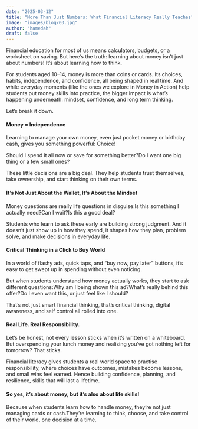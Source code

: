 ```yaml
---
date: "2025-03-12"
title: "More Than Just Numbers: What Financial Literacy Really Teaches"
image: "images/blog/03.jpg"
author: "hamedah"
draft: false
---
```


Financial education for most of us means calculators, budgets, or a worksheet on saving. But here’s the truth: learning about money isn’t just about numbers! It’s about learning how to think.

For students aged 10–14, money is more than coins or cards. Its choices, habits, independence, and confidence, all being shaped in real time.
And while everyday moments (like the ones we explore in Money in Action) help students put money skills into practice, the bigger impact is what’s happening underneath: mindset, confidence, and long term thinking.

Let’s break it down.

#### Money = Independence
Learning to manage your own money, even just pocket money or birthday cash, gives you something powerful: Choice!

Should I spend it all now or save for something better?Do I want one big thing or a few small ones?

These little decisions are a big deal. They help students trust themselves, take ownership, and start thinking on their own terms.

#### It’s Not Just About the Wallet, It’s About the Mindset
Money questions are really life questions in disguise:Is this something I actually need?Can I wait?Is this a good deal?

Students who learn to ask these early are building strong judgment. And it doesn’t just show up in how they spend, it shapes how they plan, problem solve, and make decisions in everyday life.

#### Critical Thinking in a Click to Buy World
In a world of flashy ads, quick taps, and “buy now, pay later” buttons, it’s easy to get swept up in spending without even noticing.

But when students understand how money actually works, they start to ask different questions:Why am I being shown this ad?What’s really behind this offer?Do I even want this, or just feel like I should?

That’s not just smart financial thinking, that’s critical thinking, digital awareness, and self control all rolled into one.

#### Real Life. Real Responsibility.
Let’s be honest, not every lesson sticks when it’s written on a whiteboard. But overspending your lunch money and realising you’ve got nothing left for tomorrow? That sticks.

Financial literacy gives students a real world space to practise responsibility, where choices have outcomes, mistakes become lessons, and small wins feel earned. Hence building confidence, planning, and resilience, skills that will last a lifetime.

#### So yes, it’s about money, but it’s also about life skills!

Because when students learn how to handle money, they’re not just managing cards or cash.They’re learning to think, choose, and take control of their world, one decision at a time.
